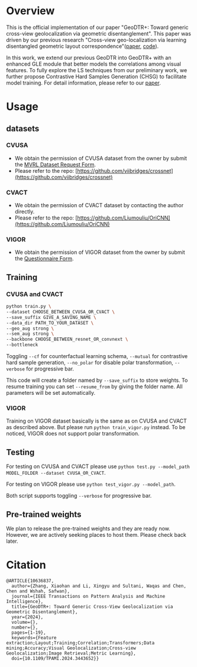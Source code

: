# Overview

This is the official implementation of our paper "GeoDTR+: Toward generic cross-view geolocalization via geometric disentanglement". This paper was driven by our previous research "Cross-view geo-localization via learning disentangled geometric layout correspondence"([paper](https://ojs.aaai.org/index.php/AAAI/article/view/25457), [code](https://gitlab.com/vail-uvm/geodtr)).

In this work, we extend our previous GeoDTR into GeoDTR+ with an enhanced GLE module that better models the correlations among visual features. To fully explore the LS techniques from our preliminary work, we further propose Contrastive Hard Samples Generation (CHSG) to facilitate model training. For detail information, please refer to our [paper](https://arxiv.org/abs/2308.09624).

# Usage

## datasets

### CVUSA

- We obtain the permission of CVUSA dataset from the owner by submit the [MVRL Dataset Request Form](https://mvrl.cse.wustl.edu/datasets/cvusa/).
- Please refer to the repo: [https://github.com/viibridges/crossnet](https://github.com/viibridges/crossnet)

### CVACT

- We obtain the permission of CVACT dataset by contacting the author directly.
- Please refer to the repo: [https://github.com/Liumouliu/OriCNN](https://github.com/Liumouliu/OriCNN)

### VIGOR

- We obtain the permission of VIGOR dataset from the owner by submit the [Questionnaire Form](https://github.com/Jeff-Zilence/VIGOR?tab=readme-ov-file).


## Training
### CVUSA and CVACT

```bash
python train.py \
--dataset CHOOSE_BETWEEN_CVUSA_OR_CVACT \
--save_suffix GIVE_A_SAVING_NAME \
--data_dir PATH_TO_YOUR_DATASET \
--geo_aug strong \
--sem_aug strong \
--backbone CHOOSE_BETWEEN_resnet_OR_convnext \
--bottleneck
```

Toggling `--cf` for counterfactual learning schema, `--mutual` for contrastive hard sample generation, `--no_polar` for disable polar transformation, `--verbose` for progressive bar.

This code will create a folder named by `--save_suffix` to store weights. To resume training you can set `--resume_from` by giving the folder name. All parameters will be set automatically.

### VIGOR

Training on VIGOR dataset basically is the same as on CVUSA and CVACT as described above. But please run `python train_vigor.py` instead. To be noticed, VIGOR does not support polar transformation.

## Testing

For testing on CVUSA and CVACT please use `python test.py --model_path MODEL_FOLDER --dataset CVUSA_OR_CVACT`.

For testing on VIGOR please use `python test_vigor.py --model_path`. 

Both script supports toggling `--verbose` for progressive bar.

## Pre-trained weights

We plan to release the pre-trained weights and they are ready now. However, we are actively seeking places to host them. Please check back later.

# Citation

```
@ARTICLE{10636837,
  author={Zhang, Xiaohan and Li, Xingyu and Sultani, Waqas and Chen, Chen and Wshah, Safwan},
  journal={IEEE Transactions on Pattern Analysis and Machine Intelligence}, 
  title={GeoDTR+: Toward Generic Cross-View Geolocalization via Geometric Disentanglement}, 
  year={2024},
  volume={},
  number={},
  pages={1-19},
  keywords={Feature extraction;Layout;Training;Correlation;Transformers;Data mining;Accuracy;Visual Geolocalization;Cross-view Geolocalization;Image Retrieval;Metric Learning},
  doi={10.1109/TPAMI.2024.3443652}}
  ```